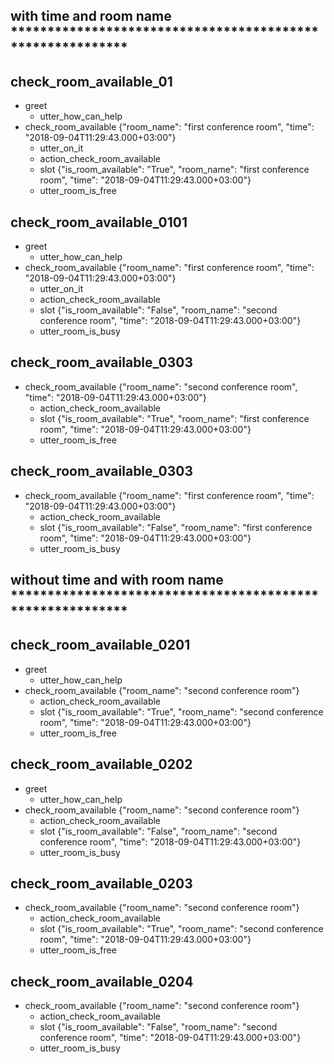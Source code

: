 ## with time and room name **********************************************************
## check_room_available_01
* greet
    - utter_how_can_help
* check_room_available {"room_name": "first conference room", "time": "2018-09-04T11:29:43.000+03:00"}
    - utter_on_it
    - action_check_room_available
     - slot {"is_room_available": "True", "room_name": "first conference room", "time": "2018-09-04T11:29:43.000+03:00"}
    - utter_room_is_free

## check_room_available_0101
* greet
    - utter_how_can_help
* check_room_available {"room_name": "first conference room", "time": "2018-09-04T11:29:43.000+03:00"}
    - utter_on_it
    - action_check_room_available
    - slot {"is_room_available": "False", "room_name": "second conference room", "time": "2018-09-04T11:29:43.000+03:00"}
    - utter_room_is_busy


## check_room_available_0303
* check_room_available {"room_name": "second conference room", "time": "2018-09-04T11:29:43.000+03:00"}
    - action_check_room_available
    - slot {"is_room_available": "True", "room_name": "first conference room", "time": "2018-09-04T11:29:43.000+03:00"}
    - utter_room_is_free

## check_room_available_0303
* check_room_available {"room_name": "first conference room", "time": "2018-09-04T11:29:43.000+03:00"}
    - action_check_room_available
    - slot {"is_room_available": "False", "room_name": "first conference room", "time": "2018-09-04T11:29:43.000+03:00"}
    - utter_room_is_busy

## without  time and with room name **********************************************************
## check_room_available_0201
* greet
    - utter_how_can_help
* check_room_available {"room_name": "second conference room"}
    - action_check_room_available
    - slot {"is_room_available": "True", "room_name": "second conference room", "time": "2018-09-04T11:29:43.000+03:00"}
    - utter_room_is_free

## check_room_available_0202
* greet
    - utter_how_can_help
* check_room_available {"room_name": "second conference room"}
    - action_check_room_available
    - slot {"is_room_available": "False", "room_name": "second conference room", "time": "2018-09-04T11:29:43.000+03:00"}
    - utter_room_is_busy

## check_room_available_0203
* check_room_available {"room_name": "second conference room"}
    - action_check_room_available
    - slot {"is_room_available": "True", "room_name": "second conference room", "time": "2018-09-04T11:29:43.000+03:00"}
    - utter_room_is_free

## check_room_available_0204
* check_room_available {"room_name": "second conference room"}
    - action_check_room_available
    - slot {"is_room_available": "False", "room_name": "second conference room", "time": "2018-09-04T11:29:43.000+03:00"}
    - utter_room_is_busy
